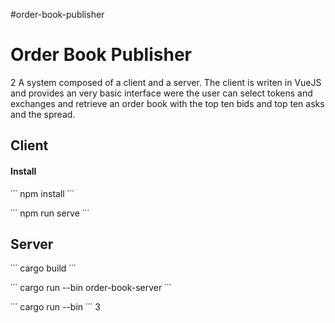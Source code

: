 #order-book-publisher

# Order Book Publisher
2
A system composed of a client and a server. The client is writen in VueJS and provides an very basic interface were the user can select 
 tokens and exchanges and retrieve an order book with the top ten bids and top ten asks and the spread.

## Client

#### Install

΄΄΄  npm install ΄΄΄

΄΄΄ npm run serve ΄΄΄

## Server
 
΄΄΄ cargo build ΄΄΄

΄΄΄ cargo run --bin order-book-server ΄΄΄

΄΄΄ cargo run --bin ΄΄΄
3
​